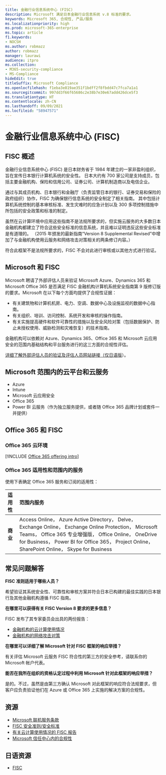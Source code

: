 ```yaml
---
title: 金融行业信息系统中心 (FISC)
description: Microsoft 满足日本金融行业信息系统 v.8 标准的要求。
keywords: Microsoft 365, 合规性, 产品/服务
ms.localizationpriority: high
ms.prod: microsoft-365-enterprise
ms.topic: article
f1.keywords:
- NOCSH
ms.author: robmazz
author: robmazz
manager: laurawi
audience: itpro
ms.collection:
- M365-security-compliance
- MS-Compliance
hideEdit: true
titleSuffix: Microsoft Compliance
ms.openlocfilehash: f1eba3e819ae351f1bdff2f8fbdd47c7fca7a1a1
ms.sourcegitcommit: 997dd3f66f65686c2e38b7e30e67add426dce5f3
ms.translationtype: HT
ms.contentlocale: zh-CN
ms.lasthandoff: 09/09/2021
ms.locfileid: "58947571"
---
```

# <a name="center-for-financial-industry-information-systems-fisc"></a>金融行业信息系统中心 (FISC)

## <a name="fisc-overview"></a>FISC 概述

金融行业信息系统中心 (FISC) 是日本财务省于 1984 年建立的一家非盈利组织，旨在宣传日本银行计算机系统的安全性。 日本大约有 700 家公司是支持成员，包括主要金融机构、保险和信用公司、证券公司、计算机制造商以及电信企业。

通过与其成员机构、日本银行和金融厅（负责监管日本的银行、证券交易和保险的政府组织）协作，FISC 为确保银行信息系统的安全制定了相关指南。 其中包括计算机系统控制的基本审核标准、发生灾难时的应急计划以及 300 多项控制措施中所包括的安全政策和标准的制定。

虽然在云计算环境中应用这些指南不是法规所要求的，但实施云服务的大多数日本金融机构都建立了符合这些安全标准的信息系统，并且难以证明违反这些安全标准是有道理的。 （2015 年颁发的最新指南“Version 8 Supplemental Revised”中增加了与金融机构使用云服务和网络攻击对策相关的两条修订内容。）

符合此框架不是法规所要求的，FISC 不会对此进行审核或以其他方式进行验证。

## <a name="microsoft-and-fisc"></a>Microsoft 和 FISC

Microsoft 聘请了外部评估人员来验证 Microsoft Azure、Dynamics 365 和 Microsoft Office 365 是否满足 FISC 金融机构计算机系统安全指南第 9 版修订版的要求。Microsoft 在以下每个方面均提供了合规性证据：

- 有关建筑物和计算机机房、电力、空调、数据中心及设施监视的数据中心指南。
- 有关组织、培训、访问控制、系统开发和审核的操作指南。
- 有关实施提高硬件和软件可靠性的措施以及安全风险对策（包括数据保护、防止未授权使用、威胁检测和灾难恢复）的技术指南。

金融机构可以依赖对 Azure、Dynamics 365、Office 365 和 Microsoft 云应用安全的范围内基础结构和平台服务进行的这三方面的合规性评估。

[详细了解外部评估人员的验证及评估人员网站链接（仅日语版](https://cloudblogs.microsoft.com/industry-blog/ja-jp/financial-services/2018/05/11/fisc_v9/)）。

## <a name="microsoft-in-scope-cloud-platforms--services"></a>Microsoft 范围内的云平台和云服务

- Azure
- Intune
- Microsoft 云应用安全
- Office 365
- Power BI 云服务（作为独立服务提供，或者随 Office 365 品牌计划或套件一并提供）

## <a name="office-365-and-fisc"></a>Office 365 和 FISC

### <a name="office-365-cloud-environments"></a>Office 365 云环境

[!INCLUDE [Office 365 offering intro](../includes/o365-offering-introduction.md)]

### <a name="office-365-applicability-and-in-scope-services"></a>Office 365 适用性和范围内的服务

使用下表确定 Office 365 服务和订阅的适用性：

| **适用性** | **范围内服务** |
|:------------------|:----------------------|
| **商业** | Access Online， Azure Active Directory， Delve， Exchange Online， Exchange Online Protection， Microsoft Teams， Office 365 专业增强版， Office Online， OneDrive for Business， Power BI for Office 365， Project Online， SharePoint Online， Skype for Business |

## <a name="frequently-asked-questions"></a>常见问题解答

**FISC 准则适用于哪些人员？**

希望验证其系统安全性、可靠性和审核方案并符合日本已构建的最佳实践的日本银行及其他金融机构遵循 FISC 指南。

**在哪里可以获得有关 FISC Version 8 要求的更多信息？**

FISC 发布了其专家委员会出具的两份报告：

- [金融机构的云计算使用情况](https://aka.ms/cloud-computing-report-en)
- [金融机构的网络攻击对策](https://aka.ms/cyberattack-counter)

**在哪里可以详细了解 Microsoft 针对 FISC 框架的响应举措？**

有关评估 Microsoft 云服务 FISC 符合性的第三方的安全参考，请联系你的 Microsoft 帐户代表。

**能否在我所在组织的资格认定过程中利用 Microsoft 针对此框架的响应举措？**

是的。不过，虽然是由第三方确认 Microsoft 对此框架的响应符合法规要求，但客户应负责验证他们在 Azure 或 Office 365 上实施的解决方案的合规性。

## <a name="resources"></a>资源

- [Microsoft 联机服务条款](https://aka.ms/Online-Services-Terms)
- [FISC 安全准则/安全标准](https://www.fisc.or.jp/english)
- [有关云计算使用情况的 FISC 报告](https://aka.ms/cloud-computing-report-en)
- [Microsoft 信任中心内的合规性](https://www.microsoft.com/trust-center/compliance/compliance-overview)

## <a name="resources-in-japanese"></a>日语资源

- [FISC](https://www.fisc.or.jp/)
